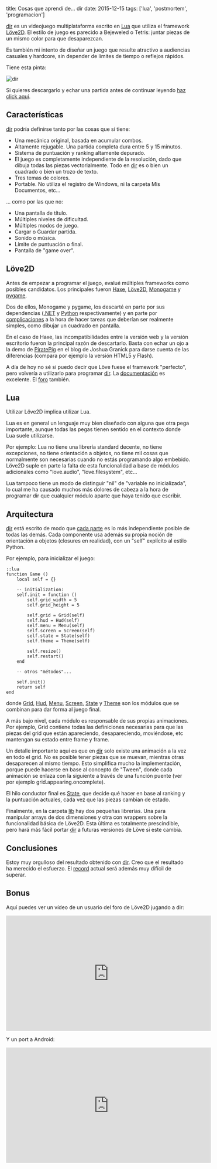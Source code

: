 title: Cosas que aprendí de... dir
date: 2015-12-15
tags: ['lua', 'postmortem', 'programacion']

[dir][] es un videojuego multiplataforma escrito en [Lua][] que utiliza el
framework [Löve2D][]. El estilo de juego es parecido a Bejeweled o Tetris:
juntar piezas de un mismo color para que desaparezcan.

Es también mi intento de diseñar un juego que resulte atractivo a audiencias
casuales y hardcore, sin depender de límites de tiempo o reflejos rápidos.

Tiene esta pinta:

<img src="{{ url_static('15.png') }}" alt="dir">

Si quieres descargarlo y echar una partida antes de continuar leyendo
[haz click aquí](https://github.com/Beluki/dir/releases).

[dir]: https://github.com/Beluki/dir
[Lua]: http://www.lua.org
[Löve2D]: https://love2d.org

## Características

[dir][] podría definirse tanto por las cosas que sí tiene:

* Una mecánica original, basada en acumular combos.
* Altamente rejugable. Una partida completa dura entre 5 y 15 minutos.
* Sistema de puntuación y ranking altamente depurado.
* El juego es completamente independiente de la resolución, dado que dibuja
todas las piezas vectorialmente. Todo en [dir][] es o bien un cuadrado o bien un trozo de texto.
* Tres temas de colores.
* Portable. No utiliza el registro de Windows, ni la carpeta Mis Documentos, etc...

... como por las que no:

* Una pantalla de título.
* Múltiples niveles de dificultad.
* Múltiples modos de juego.
* Cargar o Guardar partida.
* Sonido o música.
* Límite de puntuación o final.
* Pantalla de "game over".

## Löve2D

Antes de empezar a programar el juego, evalué múltiples frameworks como posibles
candidatos. Los principales fueron [Haxe][], [Löve2D][], [Monogame][] y [pygame][].

Dos de ellos, Monogame y pygame, los descarté en parte por sus dependencias ([.NET][] y [Python][]
respectivamente) y en parte por [complicaciones](http://stackoverflow.com/questions/23305577/draw-rectangle-in-monogame)
a la hora de hacer tareas que deberían ser realmente simples, como dibujar un cuadrado en pantalla.

En el caso de Haxe, las incompatibilidades entre la versión web y la versión
escritorio fueron la principal razón de descartarlo. Basta con echar un ojo
a la demo de [PiratePig][] en el blog de Joshua Granick para darse cuenta de
las diferencias (compara por ejemplo la versión HTML5 y Flash).

A día de hoy no sé si puedo decir que Löve fuese el framework "perfecto", pero
volvería a utilizarlo para programar [dir][]. La [documentación](https://love2d.org/wiki/Main_Page)
es excelente. El [foro](https://love2d.org/forums/) también.

[Haxe]: http://haxe.org
[Löve2D]: https://love2d.org
[monogame]: http://www.monogame.net
[pygame]: http://pygame.org/hifi.html

[.NET]: http://www.microsoft.com/net
[Python]: https://www.python.org

[PiratePig]: http://www.joshuagranick.com/2012/02/22/nme-game-example-pirate-pig

## Lua

Utilizar Löve2D implica utilizar Lua.

Lua es en general un lenguaje muy bien diseñado con alguna que otra pega
importante, aunque todas las pegas tienen sentido en el contexto donde Lua
suele utilizarse.

Por ejemplo: Lua no tiene una librería standard decente, no tiene excepciones,
no tiene orientación a objetos, no tiene mil cosas que normalmente son necesarias
cuando no estás programando algo embebido. Löve2D suple en parte la falta de esta
funcionalidad a base de módulos adicionales como "love.audio", "love.filesystem",
etc...

Lua tampoco tiene un modo de distinguir "nil" de "variable no inicializada", lo cual
me ha causado muchos más dolores de cabeza a la hora de programar dir que cualquier
módulo aparte que haya tenido que escribir.

## Arquitectura

[dir][] está escrito de modo que [cada parte][] es lo más independiente posible de todas
las demás. Cada componente usa además su propia noción de orientación a objetos (closures
en realidad), con un "self" explícito al estilo Python.

[cada parte]: https://github.com/Beluki/dir/tree/master/Source

Por ejemplo, para inicializar el juego:

    ::lua
    function Game ()
        local self = {}

        -- initialization:
        self.init = function ()
            self.grid_width = 5
            self.grid_height = 5

            self.grid = Grid(self)
            self.hud = Hud(self)
            self.menu = Menu(self)
            self.screen = Screen(self)
            self.state = State(self)
            self.theme = Theme(self)

            self.resize()
            self.restart()
        end

        -- otros "métodos"...

        self.init()
        return self
    end

donde [Grid][], [Hud][], [Menu][], [Screen][], [State][] y [Theme][] son los
módulos que se combinan para dar forma al juego final.

[Grid]: https://github.com/Beluki/dir/blob/master/Source/game/grid.lua
[Hud]: https://github.com/Beluki/dir/blob/master/Source/game/hud.lua
[Menu]: https://github.com/Beluki/dir/blob/master/Source/game/menu.lua
[Screen]: https://github.com/Beluki/dir/blob/master/Source/game/screen.lua
[State]: https://github.com/Beluki/dir/blob/master/Source/game/state.lua
[Theme]: https://github.com/Beluki/dir/blob/master/Source/game/theme.lua

A más bajo nivel, cada módulo es responsable de sus propias animaciones.
Por ejemplo, Grid contiene todas las definiciones necesarias para que las piezas
del grid que están apareciendo, desapareciendo, moviéndose, etc mantengan su
estado entre frame y frame.

Un detalle importante aquí es que en [dir][] solo existe una animación a la vez
en todo el grid. No es posible tener piezas que se muevan, mientras otras desaparecen
al mismo tiempo. Esto simplifica mucho la implementación, porque puede hacerse en
base al concepto de "Tween", donde cada animación se enlaza con la siguiente a través
de una función puente (ver por ejemplo grid.appearing.oncomplete).

El hilo conductor final es [State][], que decide qué hacer en base al ranking y la
puntuación actuales, cada vez que las piezas cambian de estado.

Finalmente, en la carpeta [lib][] hay dos pequeñas librerías. Una para manipular arrays
de dos dimensiones y otra con wrappers sobre la funcionalidad básica de Löve2D. Esta última
es totalmente prescindible, pero hará más fácil portar [dir][] a futuras versiones de Löve
si este cambia.

[lib]: https://github.com/Beluki/dir/tree/master/Source/lib

## Conclusiones

Estoy muy orgulloso del resultado obtenido con [dir][]. Creo que el resultado ha merecido el
esfuerzo. El [record][] actual será además muy difícil de superar.

[record]: http://beluki.github.io/post/grandmaster

## Bonus

Aquí puedes ver un vídeo de un usuario del foro de Löve2D jugando a dir:

<iframe width="560" height="315" src="https://www.youtube.com/embed/B6CJWG67TdE" frameborder="0" allowfullscreen>
</iframe>

Y un port a Android:

<iframe width="560" height="315" src="https://www.youtube.com/embed/sUHYoeOMYGU" frameborder="0" allowfullscreen>
</iframe>

